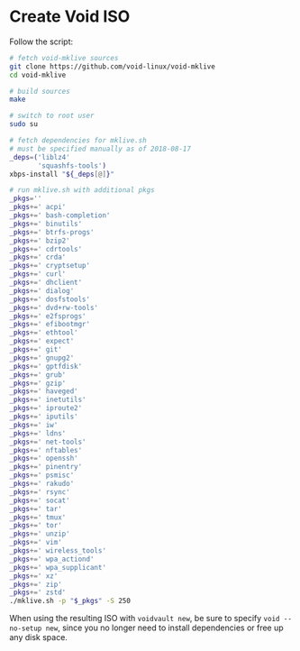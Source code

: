# Create Void ISO

Follow the script:

```sh
# fetch void-mklive sources
git clone https://github.com/void-linux/void-mklive
cd void-mklive

# build sources
make

# switch to root user
sudo su

# fetch dependencies for mklive.sh
# must be specified manually as of 2018-08-17
_deps=('liblz4'
       'squashfs-tools')
xbps-install "${_deps[@]}"

# run mklive.sh with additional pkgs
_pkgs=''
_pkgs+=' acpi'
_pkgs+=' bash-completion'
_pkgs+=' binutils'
_pkgs+=' btrfs-progs'
_pkgs+=' bzip2'
_pkgs+=' cdrtools'
_pkgs+=' crda'
_pkgs+=' cryptsetup'
_pkgs+=' curl'
_pkgs+=' dhclient'
_pkgs+=' dialog'
_pkgs+=' dosfstools'
_pkgs+=' dvd+rw-tools'
_pkgs+=' e2fsprogs'
_pkgs+=' efibootmgr'
_pkgs+=' ethtool'
_pkgs+=' expect'
_pkgs+=' git'
_pkgs+=' gnupg2'
_pkgs+=' gptfdisk'
_pkgs+=' grub'
_pkgs+=' gzip'
_pkgs+=' haveged'
_pkgs+=' inetutils'
_pkgs+=' iproute2'
_pkgs+=' iputils'
_pkgs+=' iw'
_pkgs+=' ldns'
_pkgs+=' net-tools'
_pkgs+=' nftables'
_pkgs+=' openssh'
_pkgs+=' pinentry'
_pkgs+=' psmisc'
_pkgs+=' rakudo'
_pkgs+=' rsync'
_pkgs+=' socat'
_pkgs+=' tar'
_pkgs+=' tmux'
_pkgs+=' tor'
_pkgs+=' unzip'
_pkgs+=' vim'
_pkgs+=' wireless_tools'
_pkgs+=' wpa_actiond'
_pkgs+=' wpa_supplicant'
_pkgs+=' xz'
_pkgs+=' zip'
_pkgs+=' zstd'
./mklive.sh -p "$_pkgs" -S 250
```

When using the resulting ISO with `voidvault new`, be sure to specify
`void --no-setup new`, since you no longer need to install dependencies
or free up any disk space.
